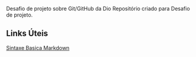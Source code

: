 Desafio de projeto sobre Git/GitHub da Dio
Repositório criado para Desafio de projeto.

## Links Úteis
[Sintaxe Basica Markdown](https://www.markdownguide.org/basic-syntax/)
